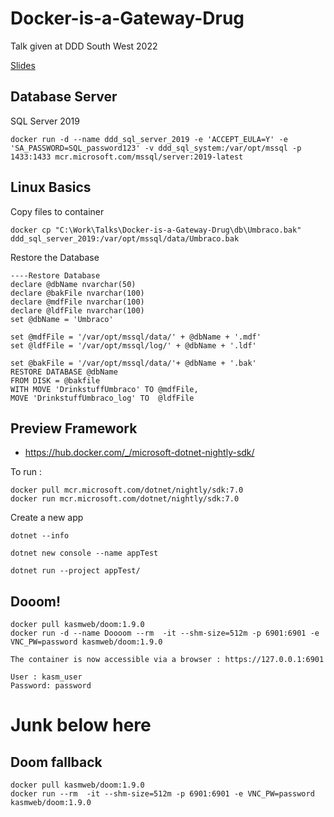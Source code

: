 # Docker-is-a-Gateway-Drug

Talk given at DDD South West 2022

[Slides](https://docs.google.com/presentation/d/1tXQhdrO5DL73pQaHMZhZ0Tq7D4RdxERoFKPQq6KGamw/edit#slide=id.g1358cb38f49_0_2)


## Database Server

SQL Server 2019

    docker run -d --name ddd_sql_server_2019 -e 'ACCEPT_EULA=Y' -e 'SA_PASSWORD=SQL_password123' -v ddd_sql_system:/var/opt/mssql -p 1433:1433 mcr.microsoft.com/mssql/server:2019-latest


## Linux Basics

Copy files to container

    docker cp "C:\Work\Talks\Docker-is-a-Gateway-Drug\db\Umbraco.bak" ddd_sql_server_2019:/var/opt/mssql/data/Umbraco.bak

Restore the Database

    ----Restore Database
    declare @dbName nvarchar(50)
    declare @bakFile nvarchar(100)
    declare @mdfFile nvarchar(100)
    declare @ldfFile nvarchar(100)
    set @dbName = 'Umbraco'

    set @mdfFile = '/var/opt/mssql/data/' + @dbName + '.mdf'
    set @ldfFile = '/var/opt/mssql/log/' + @dbName + '.ldf'

    set @bakFile = '/var/opt/mssql/data/'+ @dbName + '.bak'
    RESTORE DATABASE @dbName
    FROM DISK = @bakfile
    WITH MOVE 'DrinkstuffUmbraco' TO @mdfFile,
    MOVE 'DrinkstuffUmbraco_log' TO  @ldfFile


## Preview Framework

- https://hub.docker.com/_/microsoft-dotnet-nightly-sdk/

To run : 

    docker pull mcr.microsoft.com/dotnet/nightly/sdk:7.0
    docker run mcr.microsoft.com/dotnet/nightly/sdk:7.0

Create a new app

    dotnet --info

    dotnet new console --name appTest

    dotnet run --project appTest/ 

## Dooom!

    docker pull kasmweb/doom:1.9.0
    docker run -d --name Doooom --rm  -it --shm-size=512m -p 6901:6901 -e VNC_PW=password kasmweb/doom:1.9.0 

    The container is now accessible via a browser : https://127.0.0.1:6901

    User : kasm_user
    Password: password


# Junk below here

## Doom fallback

    docker pull kasmweb/doom:1.9.0
    docker run --rm  -it --shm-size=512m -p 6901:6901 -e VNC_PW=password kasmweb/doom:1.9.0
